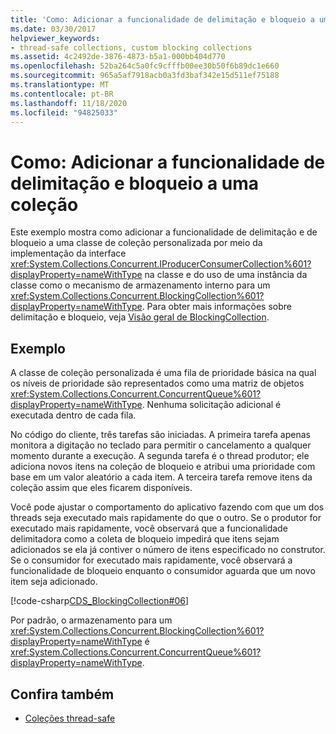 ```yaml
---
title: 'Como: Adicionar a funcionalidade de delimitação e bloqueio a uma coleção'
ms.date: 03/30/2017
helpviewer_keywords:
- thread-safe collections, custom blocking collections
ms.assetid: 4c2492de-3876-4873-b5a1-000bb404d770
ms.openlocfilehash: 52ba264c5a0fc9cfffb00ee30b50f6b89dc1e660
ms.sourcegitcommit: 965a5af7918acb0a3fd3baf342e15d511ef75188
ms.translationtype: MT
ms.contentlocale: pt-BR
ms.lasthandoff: 11/18/2020
ms.locfileid: "94825033"
---
```

# <a name="how-to-add-bounding-and-blocking-functionality-to-a-collection"></a>Como: Adicionar a funcionalidade de delimitação e bloqueio a uma coleção
Este exemplo mostra como adicionar a funcionalidade de delimitação e de bloqueio a uma classe de coleção personalizada por meio da implementação da interface <xref:System.Collections.Concurrent.IProducerConsumerCollection%601?displayProperty=nameWithType> na classe e do uso de uma instância da classe como o mecanismo de armazenamento interno para um <xref:System.Collections.Concurrent.BlockingCollection%601?displayProperty=nameWithType>. Para obter mais informações sobre delimitação e bloqueio, veja [Visão geral de BlockingCollection](blockingcollection-overview.md).  
  
## <a name="example"></a>Exemplo  
 A classe de coleção personalizada é uma fila de prioridade básica na qual os níveis de prioridade são representados como uma matriz de objetos <xref:System.Collections.Concurrent.ConcurrentQueue%601?displayProperty=nameWithType>. Nenhuma solicitação adicional é executada dentro de cada fila.  
  
 No código do cliente, três tarefas são iniciadas. A primeira tarefa apenas monitora a digitação no teclado para permitir o cancelamento a qualquer momento durante a execução. A segunda tarefa é o thread produtor; ele adiciona novos itens na coleção de bloqueio e atribui uma prioridade com base em um valor aleatório a cada item. A terceira tarefa remove itens da coleção assim que eles ficarem disponíveis.  
  
 Você pode ajustar o comportamento do aplicativo fazendo com que um dos threads seja executado mais rapidamente do que o outro. Se o produtor for executado mais rapidamente, você observará que a funcionalidade delimitadora como a coleta de bloqueio impedirá que itens sejam adicionados se ela já contiver o número de itens especificado no construtor. Se o consumidor for executado mais rapidamente, você observará a funcionalidade de bloqueio enquanto o consumidor aguarda que um novo item seja adicionado.  
  
 [!code-csharp[CDS_BlockingCollection#06](../../../../samples/snippets/csharp/VS_Snippets_Misc/cds_blockingcollection/cs/prodcon.cs#06)]  
  
 Por padrão, o armazenamento para um <xref:System.Collections.Concurrent.BlockingCollection%601?displayProperty=nameWithType> é <xref:System.Collections.Concurrent.ConcurrentQueue%601?displayProperty=nameWithType>.  
  
## <a name="see-also"></a>Confira também

- [Coleções thread-safe](index.md)
